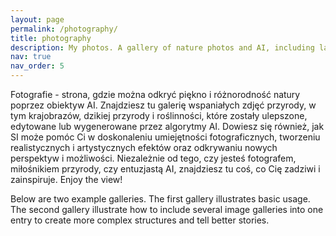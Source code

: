 ```yaml
---
layout: page
permalink: /photography/
title: photography
description: My photos. A gallery of nature photos and AI, including landscapes, wildlife, and plant life.
nav: true
nav_order: 5
---
```


Fotografie - strona, gdzie można odkryć piękno i różnorodność natury poprzez obiektyw AI. Znajdziesz tu galerię wspaniałych zdjęć przyrody, w tym krajobrazów, dzikiej przyrody i roślinności, które zostały ulepszone, edytowane lub wygenerowane przez algorytmy AI. Dowiesz się również, jak SI może pomóc Ci w doskonaleniu umiejętności fotograficznych, tworzeniu realistycznych i artystycznych efektów oraz odkrywaniu nowych perspektyw i możliwości. Niezależnie od tego, czy jesteś fotografem, miłośnikiem przyrody, czy entuzjastą AI, znajdziesz tu coś, co Cię zadziwi i zainspiruje. Enjoy the view!

<p>Below are two example galleries. The first gallery illustrates basic usage. The second gallery illustrate how to include several image galleries into one entry to create more complex structures and tell better stories.</p>

